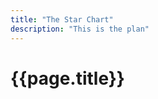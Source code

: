 ```yaml
---
title: "The Star Chart"
description: "This is the plan"
---
```


# {{page.title}}


<!-- The first official stop on our Space Odyssey journey was to {{page.description}}

In your post, you can delve into the contrast between your expectations of historical authenticity and the reality of the 'tourist-trapped' atmosphere. Emphasizing the joy and laughter you shared with your partner in these discoveries can be a beautiful way to express how this journey is helping in healing and bringing light moments. Such stories not only resonate with your audience but also keep Anisa's spirit a part of your journey, as you embrace both the serious and lighter sides of travel.
-->


